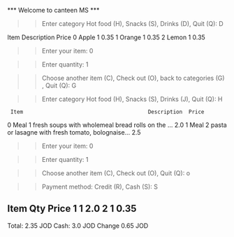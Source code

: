 *** Welcome to canteen MS ***



>>  Enter category Hot food (H), Snacks (S), Drinks (D), Quit (Q): D

   Item  Description  Price
0  Apple             1     0.35
1  Orange            1     0.35
2  Lemon             1     0.35

>> Enter your item: 0

>> Enter quantity: 1

>> Choose another item (C), Check out (O), back to categories (G) , Quit (Q): G

>>  Enter category Hot food (H), Snacks (S), Drinks (J), Quit (Q): H

     Item                                        Description  Price
0  Meal 1  fresh soups with wholemeal bread rolls on the ...    2.0
1  Meal 2  pasta or lasagne with fresh tomato, bolognaise...    2.5

>> Enter your item: 0

>> Enter quantity: 1

>> Choose another item (C), Check out (O), Quit (Q): o

>> Payment method: Credit (R), Cash (S): S

>> 
Item Qty Price
   1   1   2.0
   2   1   0.35
   -----------
Total:      2.35 JOD
Cash:       3.0 JOD
Change      0.65 JOD


